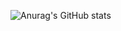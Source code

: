 
![Anurag's GitHub stats](https://github-readme-stats.vercel.app/api?username=yo00k&show_icons=true&theme=tokyoning)
